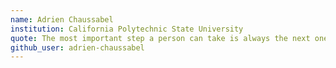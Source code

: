 ```yaml
---
name: Adrien Chaussabel
institution: California Polytechnic State University
quote: The most important step a person can take is always the next one. - Brandon Sanderson
github_user: adrien-chaussabel
---
```

